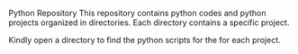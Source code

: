 Python Repository
This repository contains python codes and python projects organized in directories. Each directory contains a specific project.

Kindly open a directory to find the python scripts for the for each project.
